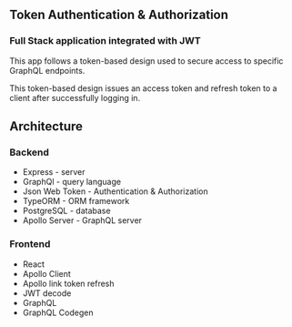 ## Token Authentication & Authorization

### Full Stack application integrated with JWT

This app follows a token-based design used to secure access to specific GraphQL endpoints.

This token-based design issues an access token and refresh token to a client after successfully logging in.

## Architecture
### Backend
- Express - server
- GraphQl - query language
- Json Web Token - Authentication & Authorization
- TypeORM - ORM framework
- PostgreSQL - database
- Apollo Server - GraphQL server

### Frontend
- React
- Apollo Client
- Apollo link token refresh
- JWT decode
- GraphQL
- GraphQL Codegen


